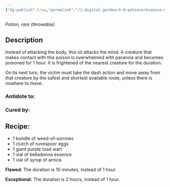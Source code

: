 ```yaml
---
{"dg-publish":true,"permalink":"/1-digital-garden/4-0-potions/essence-of-insanity/","tags":["#potion","yr7","rare"]}
---
```


*Potion, rare* *(throwable)*

## Description
Instead of attacking the body, this oil attacks the mind. A creature that makes contact with this poison is overwhelmed with paranoia and becomes poisoned for 1 hour. It is frightened of the nearest creature for the duration. 

On its next turn, the victim must take the dash action and move away from that creature by the safest and shortest available route, unless there is nowhere to move.


### Antidote to: 


### Cured by:


## Recipe:

* 1 bundle of weed-of-sorrows
* 1 clutch of runespoor eggs
* 1 giant purple toad wart
* 1 vial of belladonna essence
* 1 vial of syrup of arnica

**Flawed**:
The duration is 10 minutes, instead of 1 hour.

**Exceptional:** 
The duration is 2 hours, instead of 1 hour.